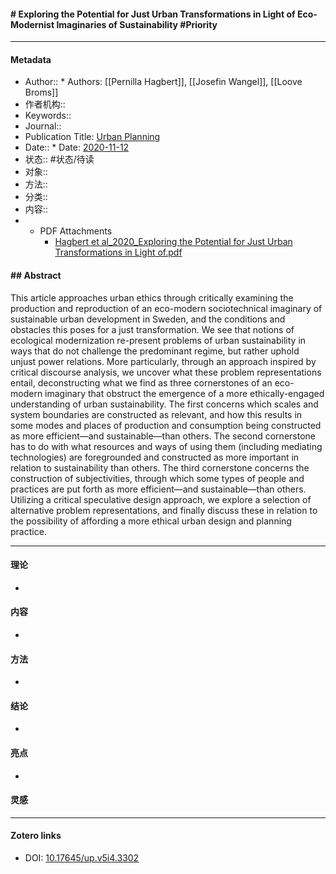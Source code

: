 #### # Exploring the Potential for Just Urban Transformations in Light of Eco-Modernist Imaginaries of Sustainability  #Priority
***
#### Metadata
- Author:: * Authors: [[Pernilla Hagbert]], [[Josefin Wangel]], [[Loove Broms]]
- 作者机构:: 
- Keywords:: 
- Journal:: 
- Publication Title: [Urban Planning](urban-planning)
- Date:: * Date: [2020-11-12](2020-11-12)
- 状态:: #状态/待读 
- 对象:: 
- 方法:: 
- 分类:: 
- 内容:: 
- * PDF Attachments
	- [Hagbert et al_2020_Exploring the Potential for Just Urban Transformations in Light of.pdf](zotero://open-pdf/library/items/WDMJ6Y5I)

#### ## Abstract

This article approaches urban ethics through critically examining the production and reproduction of an eco-modern sociotechnical imaginary of sustainable urban development in Sweden, and the conditions and obstacles this poses for a just transformation. We see that notions of ecological modernization re-present problems of urban sustainability in ways that do not challenge the predominant regime, but rather uphold unjust power relations. More particularly, through an approach inspired by critical discourse analysis, we uncover what these problem representations entail, deconstructing what we find as three cornerstones of an eco-modern imaginary that obstruct the emergence of a more ethically-engaged understanding of urban sustainability. The first concerns which scales and system boundaries are constructed as relevant, and how this results in some modes and places of production and consumption being constructed as more efficient—and sustainable—than others. The second cornerstone has to do with what resources and ways of using them (including mediating technologies) are foregrounded and constructed as more important in relation to sustainability than others. The third cornerstone concerns the construction of subjectivities, through which some types of people and practices are put forth as more efficient—and sustainable—than others. Utilizing a critical speculative design approach, we explore a selection of alternative problem representations, and finally discuss these in relation to the possibility of affording a more ethical urban design and planning practice.

***

#### 理论
* 
#### 内容
* 
#### 方法
* 
#### 结论
* 
#### 亮点
* 
#### 灵感


***
#### Zotero links
* DOI: [10.17645/up.v5i4.3302](https://doi.org/10.17645/up.v5i4.3302)
